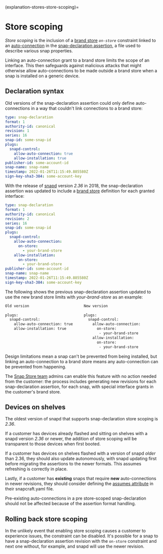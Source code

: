 (explanation-stores-store-scoping)=
# Store scoping


_Store scoping_ is the inclusion of a [brand store](/explanation/stores/store-overview) _`on-store`_ constraint linked to an [auto-connection](https://snapcraft.io/docs/auto-connection-mechanism) in the [snap-declaration assertion](/reference/assertions/snap-declaration), a file used to describe various snap properties.

Linking an auto-connection grant to a brand store limits the scope of an interface. This then safeguards against malicious attacks that might otherwise allow auto-connections to be made outside a brand store when a snap is installed on a generic device.

## Declaration syntax

Old versions of the snap-declaration assertion could only define auto-connections in a way that couldn't link connections to a brand store:

```yaml
type: snap-declaration
format: 1
authority-id: canonical
revision: 1
series: 16
snap-id: some-snap-id
plugs:
  snapd-control:
    allow-auto-connection: true
    allow-installation: true
publisher-id: some-account-id
snap-name: snap-name
timestamp: 2022-01-26T11:15:49.885580Z
sign-key-sha3-384: some-account-key
```

With the release of [snapd](https://snapcraft.io/docs/glossary#heading--snapd)  version _2.36_ in 2018, the snap-declaration assertion was updated to include a [brand store](/explanation/stores/store-overview) definition for each granted interface:

```yaml
type: snap-declaration
format: 1
authority-id: canonical
revision: 2
series: 16
snap-id: some-snap-id
plugs:
  snapd-control:
    allow-auto-connection:
      on-store:
        - your-brand-store
    allow-installation:
      on-store:
        - your-brand-store
publisher-id: some-account-id
snap-name: snap-name
timestamp: 2022-01-26T11:15:49.885580Z
sign-key-sha3-384: some-account-key
```

The following shows the previous snap-declaration assertion updated to use the new brand store limits with _your-brand-store_ as an example:

```bash
Old version                         New version
                 
plugs:                              plugs:
  snapd-control:                      snapd-control:
    allow-auto-connection: true         allow-auto-connection:
    allow-installation: true              on-store:
                                           - your-brand-store
                                        allow-installation:
                                          on-store:
                                           - your-brand-store
```

Design limitations mean a snap can't be prevented from being installed, but linking an auto-connection to a brand store means any auto-connection can be prevented from happening.

The [Snap Store team](https://snapcraft.io/docs/permission-requests) admins can enable this feature with no action needed from the customer: the process includes generating new revisions for each snap-declaration assertion, for each snap, with special interface grants in the customer's brand store.

## Devices on shelves

The oldest version of snapd that supports snap-declaration store scoping is _2.36_.

If a customer has devices already flashed and sitting on shelves with a snapd version _2.36_ or newer, the addition of store scoping will be transparent to those devices when first booted. 

If a customer has devices on shelves flashed with a version of snapd _older_ than 2.36, they should also update autonomously, with snapd updating first before migrating the assertions to the newer formats. This assumes refreshing is correctly in place.

Lastly, if a customer has **existing** snaps that require **new** auto-connections in newer revisions, they should consider defining the [assumes attribute](https://snapcraft.io/docs/snapcraft-top-level-metadata#heading--assumes) in their snapcraft.yaml file. 

Pre-existing auto-connections in a pre store-scoped snap-declaration should not be affected because of the assertion format handling.

## Rolling back store scoping

In the unlikely event that enabling store scoping causes a customer to experience issues, the constraint can be disabled. It's possible for a snap to have a snap-declaration assertion revision with the `on-store` constraint and next one without, for example, and snapd will use the newer revision.

